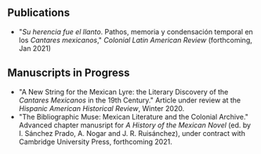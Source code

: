 ## Publications

- "*Su herencia fue el llanto*. Pathos, memoria y condensación temporal en los *Cantares mexicanos*," *Colonial Latin American Review* (forthcoming, Jan 2021)

## Manuscripts in Progress

- "A New String for the Mexican Lyre: the Literary Discovery of the *Cantares Mexicanos* in the 19th Century." Article under review at the *Hispanic American Historical Review*, Winter 2020.
- "The Bibliographic Muse: Mexican Literature and the Colonial Archive." Advanced chapter manusript for *A History of the Mexican Novel* (ed. by I. Sánchez Prado, A. Nogar and J. R. Ruisánchez), under contract with Cambridge University Press, forthcoming 2021.
